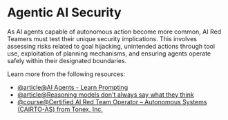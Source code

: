 # Agentic AI Security

As AI agents capable of autonomous action become more common, AI Red Teamers must test their unique security implications. This involves assessing risks related to goal hijacking, unintended actions through tool use, exploitation of planning mechanisms, and ensuring agents operate safely within their designated boundaries.

Learn more from the following resources:

- [@article@AI Agents - Learn Prompting](https://learnprompting.org/docs/intermediate/ai_agents)
- [@article@Reasoning models don't always say what they think](https://www.anthropic.com/research/reasoning-models-dont-always-say-what-they-think)
- [@course@Certified AI Red Team Operator – Autonomous Systems (CAIRTO-AS) from Tonex, Inc.](https://niccs.cisa.gov/education-training/catalog/tonex-inc/certified-ai-red-team-operator-autonomous-systems-cairto)
